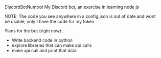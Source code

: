 DiscordBotNumbot
My Discord bot, an exercise in learning node js 

NOTE: The code you see anywhere in a config.json is out of date and wont be usable, only I have the code for my token 

Plans for the bot (right now) : 

- Write backend code in python
- explore libraries that can make api calls
- make api call and print that data 
